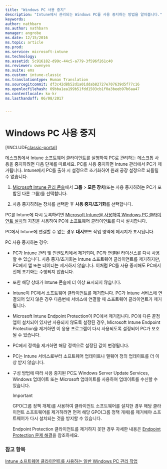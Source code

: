 ```yaml
---
title: "Windows PC 사용 중지"
description: "Intune에서 관리되는 Windows PC를 사용 중지하는 방법을 알아봅니다."
keywords: 
author: nathbarn
ms.author: nathbarn
manager: angrobe
ms.date: 12/15/2016
ms.topic: article
ms.prod: 
ms.service: microsoft-intune
ms.technology: 
ms.assetid: 5c916182-d99c-44c5-a779-3f596f261c40
ms.reviewer: owenyen
ms.suite: ems
ms.custom: intune-classic
ms.translationtype: Human Translation
ms.sourcegitcommit: df3c42d8b52d1a01ddab82727e707639d5f77c16
ms.openlocfilehash: 09bba1ea199b51fdd1503cb1f0a3beeb97b6aa47
ms.contentlocale: ko-kr
ms.lasthandoff: 06/08/2017


---
```


# <a name="retire-a-windows-pc"></a>Windows PC 사용 중지

[!INCLUDE[classic-portal](../includes/classic-portal.md)]

데스크톱에서 Intune 소프트웨어 클라이언트를 실행하여 PC로 관리하는 데스크톱 사용을 중지하려면 다음 단계를 따르세요. PC를 사용 중지하면 Intune 관리에서 PC가 제거됩니다. Intune에서 PC를 출하 시 설정으로 초기화하여 원래 공장 설정으로 되돌릴 수 없습니다.

1.  [Microsoft Intune 관리 콘솔](https://manage.microsoft.com/)에서 **그룹** &gt; **모든 장치**(또는 사용 중지하려는 PC가 포함된 다른 그룹)를 선택합니다.

2.  사용 중지하려는 장치를 선택한 후 **사용 중지/초기화**를 선택합니다.

PC를 Intune에 다시 등록하려면 [Microsoft Intune을 사용하여 Windows PC 클라이언트 설치](install-the-windows-pc-client-with-microsoft-intune.md)의 지침을 사용하여 PC에 소프트웨어 클라이언트를 다시 설치합니다.

PC에서 Intune에 연결할 수 없는 경우 **대시보드** 작업 영역에 메시지가 표시됩니다.

PC 사용 중지하는 경우:

-   PC가 Intune 관리 및 인벤토리에서 제거되며, PC와 연결된 라이선스를 다시 사용할 수 있습니다. 사용 중지/초기화는 Intune 소프트웨어 클라이언트를 제거하지만, PC에서 앱 또는 데이터는 제거하지 않습니다. 이처럼 PC를 사용 중지해도 PC에서 전체 초기화는 수행되지 않습니다.

-   또한 해당 상태가 Intune 콘솔에 더 이상 표시되지 않습니다.

-   Intune이 PC에서 소프트웨어 클라이언트를 제거합니다. PC가 Intune 서비스에 연결되어 있지 않은 경우 다음번에 서비스에 연결할 때 소프트웨어 클라이언트가 제거됩니다.

-   Microsoft Intune Endpoint Protection이 PC에서 제거됩니다. PC에 다른 끝점 앱이 설치되어 있지만 사용되지 않도록 설정된 경우, Microsoft Intune Endpoint Protection을 제거하면 이 응용 프로그램이 다시 사용되도록 설정되어 PC가 보호될 수 있습니다.

-   PC에서 정책을 제거하면 해당 정책으로 설정된 값이 변경됩니다.

-   PC는 Intune 서비스로부터 소프트웨어 업데이트나 맬웨어 정의 업데이트를 더 이상 받지 않습니다.

-   구성 방법에 따라 사용 중지된 PC도 Windows Server Update Services, Windows 업데이트 또는 Microsoft 업데이트를 사용하여 업데이트를 수신할 수 있습니다.

    > [!IMPORTANT]
    > GPO(그룹 정책 개체)를 사용하여 클라이언트 소프트웨어를 설치한 경우 해당 클라이언트 소프트웨어를 제거하려면 먼저 해당 GPO(그룹 정책 개체)를 제거해야 소프트웨어가 다시 설치되는 것을 방지할 수 있습니다.

    Endpoint Protection 클라이언트를 제거하지 못한 경우 자세한 내용은 [Endpoint Protection 문제 해결](/intune-classic/troubleshoot/troubleshoot-endpoint-protection-in-microsoft-intune)을 참조하세요.

### <a name="see-also"></a>참고 항목

[Intune 소프트웨어 클라이언트를 사용하는 일반 Windows PC 관리 작업](common-windows-pc-management-tasks-with-the-microsoft-intune-computer-client.md)
